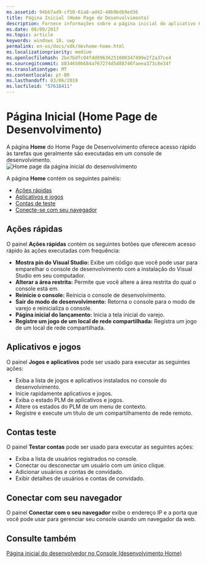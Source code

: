 ```yaml
---
ms.assetid: 94bb7ad9-cf50-61a8-ad42-48b9bdb9ed36
title: Página Inicial (Home Page de Desenvolvimento)
description: Fornece informações sobre a página inicial do aplicativo Home Page de Desenvolvimento para Xbox One.
ms.date: 08/09/2017
ms.topic: article
keywords: windows 10, uwp
permalink: en-us/docs/xdk/devhome-home.html
ms.localizationpriority: medium
ms.openlocfilehash: 2be7bdfc04fdd09636251000347499e2f2a37ce4
ms.sourcegitcommit: b034650b684a767274d5d88746faeea373c8e34f
ms.translationtype: MT
ms.contentlocale: pt-BR
ms.lasthandoff: 03/06/2019
ms.locfileid: "57618411"
---
```

# <a name="home-page-dev-home"></a>Página Inicial (Home Page de Desenvolvimento)
   
  
A página **Home** do Home Page de Desenvolvimento oferece acesso rápido às tarefas que geralmente são executadas em um console de desenvolvimento.   
 ![Home page da página inicial do desenvolvimento](images/devhome_home.png)   
  
A página **Home** contém os seguintes painéis:   
 
   *  [Ações rápidas](#ID4EEB)  
   *  [Aplicativos e jogos](#ID4EPC)  
   *  [Contas de teste](#ID4EQD)  
   *  [Conecte-se com seu navegador](#ID4EFE)  

 
<a id="ID4EEB"></a>

   

## <a name="quick-actions"></a>Ações rápidas  
   
  
O painel **Ações rápidas** contém os seguintes botões que oferecem acesso rápido às ações executadas com frequência:   
 
   *  **Mostra pin do Visual Studio:** Exibe um código que você pode usar para emparelhar o console de desenvolvimento com a instalação do Visual Studio em seu computador.   
   *  **Alterar a área restrita:** Permite que você altere a área restrita do qual o console está em.   
   *  **Reinicie o console:** Reinicia o console de desenvolvimento.   
   *  **Sair do modo de desenvolvimento:** Retorna o console para o modo de varejo e reinicializa o console.   
   *  **Página inicial do lançamento:** Inicia a tela inicial do varejo.   
   *  **Registre um jogo de um local de rede compartilhada:** Registra um jogo de um local de rede compartilhada.   

  
<a id="ID4EPC"></a>

   

## <a name="games--apps"></a>Aplicativos e jogos   
   
  
O painel **Jogos e aplicativos** pode ser usado para executar as seguintes ações:   
 
   *  Exiba a lista de jogos e aplicativos instalados no console do desenvolvimento.  
   *  Inicie rapidamente aplicativos e jogos.  
   *  Exiba o estado PLM de aplicativos e jogos.  
   *  Altere os estados do PLM de um menu de contexto.  
   *  Registre e execute um título de um compartilhamento de rede remoto.

  
<a id="ID4EQD"></a>

   

## <a name="test-accounts"></a>Contas teste  
   
  
O painel **Testar contas** pode ser usado para executar as seguintes ações:   
 
   *  Exiba a lista de usuários registrados no console.  
   *  Conectar ou desconectar um usuário com um único clique.  
   *  Adicionar usuários e contas de convidado.  
   *  Exibir detalhes de usuários e contas de convidado.  

  
<a id="ID4EFE"></a>

   

## <a name="connect-with-your-browser"></a>Conectar com seu navegador  
   
  
O painel **Conectar com o seu navegador** exibe o endereço IP e a porta que você pode usar para gerenciar seu console usando um navegador da web.   
  
<a id="ID4EPE"></a>

   

## <a name="see-also"></a>Consulte também  
 [Página inicial do desenvolvedor no Console (desenvolvimento Home)](dev-home.md)

  